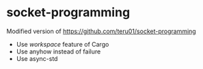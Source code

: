 # socket-programming

Modified version of https://github.com/teru01/socket-programming

- Use _workspace_ feature of Cargo
- Use anyhow instead of failure
- Use async-std
